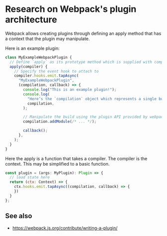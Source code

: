 # Research on Webpack's plugin architecture

Webpack allows creating plugins through defining an apply method that has a context that the plugin may manipulate.

Here is an example plugin:

```js
class MyExampleWebpackPlugin {
  // Define `apply` as its prototype method which is supplied with compiler as its argument
  apply(compiler) {
    // Specify the event hook to attach to
    compiler.hooks.emit.tapAsync(
      "MyExampleWebpackPlugin",
      (compilation, callback) => {
        console.log("This is an example plugin!");
        console.log(
          "Here’s the `compilation` object which represents a single build of assets:",
          compilation,
        );

        // Manipulate the build using the plugin API provided by webpack
        compilation.addModule(/* ... */);

        callback();
      },
    );
  }
}
```

Here the apply is a function that takes a compiler. The compiler is the context. This may be simplified to a basic function.

```js
const plugin = (args: MyPlugin): Plugin => {
  // load state here
  return (ctx: Context) => {
    ctx.hooks.emit.tapAsync((compilation, callback) => {
    })
  }
};
```

## See also

- https://webpack.js.org/contribute/writing-a-plugin/
